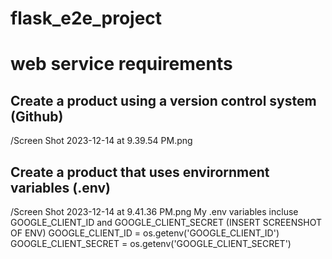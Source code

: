 # flask_e2e_project
# web service requirements
## Create a product using a version control system (Github)
/Screen Shot 2023-12-14 at 9.39.54 PM.png

## Create a product that uses envirornment variables (.env)
/Screen Shot 2023-12-14 at 9.41.36 PM.png
My .env variables incluse GOOGLE_CLIENT_ID and GOOGLE_CLIENT_SECRET
(INSERT SCREENSHOT OF ENV)
GOOGLE_CLIENT_ID = os.getenv('GOOGLE_CLIENT_ID')
GOOGLE_CLIENT_SECRET = os.getenv('GOOGLE_CLIENT_SECRET')
